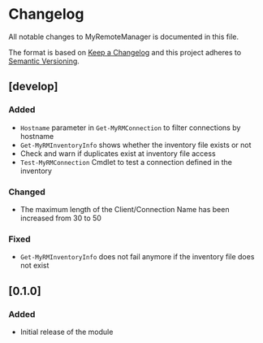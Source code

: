 # Changelog

All notable changes to MyRemoteManager is documented in this file.

The format is based on [Keep a Changelog](https://keepachangelog.com/en/1.0.0/)
and this project adheres to [Semantic Versioning](https://semver.org/spec/v2.0.0.html).

## [develop]

### Added

- `Hostname` parameter in `Get-MyRMConnection` to filter connections by hostname
- `Get-MyRMInventoryInfo` shows whether the inventory file exists or not
- Check and warn if duplicates exist at inventory file access
- `Test-MyRMConnection` Cmdlet to test a connection defined in the inventory

### Changed

- The maximum length of the Client/Connection Name has been increased from 30 to 50

### Fixed

- `Get-MyRMInventoryInfo` does not fail anymore if the inventory file does not exist

## [0.1.0]

### Added

- Initial release of the module
